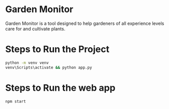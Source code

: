 # Garden Monitor

Garden Monitor is a tool designed to help gardeners of all experience levels care for and cultivate plants.

# Steps to Run the Project

```bash
python -m venv venv
venv\Scripts\activate && python app.py
```

# Steps to Run the web app

```bash
npm start
```
